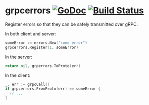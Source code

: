 # grpcerrors [![GoDoc](https://img.shields.io/badge/godoc-Reference-brightgreen.svg?style=flat)](http://godoc.org/github.com/neilgarb/grpcerrors) [![Build Status](https://travis-ci.org/neilgarb/grpcerrors.svg?branch=master)](https://travis-ci.org/neilgarb/grpcerrors)

Register errors so that they can be safely transmitted over gRPC.

In both client and server:

```go
someError := errors.New("some error")
grpcerrors.Register(1, someError)
```

In the server:

```go
return nil, grperrors.ToProto(err)
```

In the client:

```go
_, err := grpcCall()
if grpcerrors.FromProto(err) == someError {
  // ...
}
```
